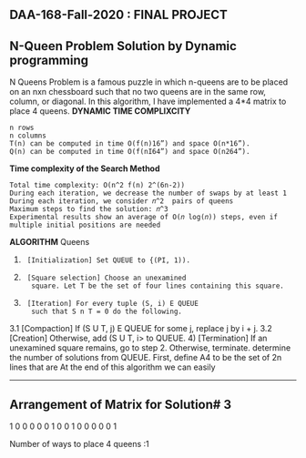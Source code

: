 ## DAA-168-Fall-2020 : **FINAL PROJECT** ##
## N-Queen Problem Solution by Dynamic programming ##
N Queens Problem is a famous puzzle in which n-queens are to be placed on an nxn chessboard such that no two queens are in the same row, column, or diagonal. In this algorithm, I  have implemented a 4*4 matrix to place 4 queens. 
**DYNAMIC TIME COMPLIXCITY**
	
	n rows
	n columns
	T(n) can be computed in time O(f(n)16”) and space O(n*16”). 
	Q(n) can be computed in time O(f(nI64”) and space O(n264”).

**Time complexity of the Search Method**

	Total time complexity: Ο(n^2 f(n) 2^(6n-2))
	During each iteration, we decrease the number of swaps by at least 1
	During each iteration, we consider 𝑛^2  pairs of queens
	Maximum steps to find the solution: 𝑛^3
	Experimental results show an average of Ο(𝑛 log(𝑛)) steps, even if multiple initial positions are needed

 



**ALGORITHM** Queens
1)      [Initialization] Set QUEUE to {(PI, 1)).
2)      [Square selection] Choose an unexamined
         square. Let T be the set of four lines containing this square.
3)      [Iteration] For every tuple (S, i) E QUEUE
         such that S n T = 0 do the following.
3.1    [Compaction] If (S U T, j) E QUEUE for
         some j, replace j by i + j.
3.2     [Creation] Otherwise, add (S U T, i> to
          QUEUE.
4)       [Termination] If an unexamined square remains, go to step 2. Otherwise, terminate.
          determine the number of solutions from QUEUE.
          First, define A4 to be the set of 2n lines that are
          At the end of this algorithm we can easily 


-------------------------------------------------
Arrangement of Matrix for Solution# 3
-------------------------------------------------
1 0 0 0
0 0 1 0
0 1 0 0
0 0 0 1

Number of ways to place 4 queens :1
